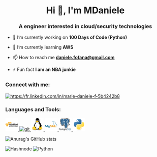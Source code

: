 

<h1 align="center">Hi 👋, I'm MDaniele</h1>
<h3 align="center">A engineer interested in cloud/security technologies</h3>

- 🔭 I’m currently working on **100 Days of Code (Python)**

- 🌱 I’m currently learning **AWS**

- 📫 How to reach me **daniele.fofana@gmail.com**

- ⚡ Fun fact **I am an NBA junkie**

<h3 align="left">Connect with me:</h3>
<p align="left">
<a href="https://linkedin.com/in/https://fr.linkedin.com/in/marie-daniele-f-5b4242b8" target="blank"><img align="center" src="https://raw.githubusercontent.com/rahuldkjain/github-profile-readme-generator/master/src/images/icons/Social/linked-in-alt.svg" alt="https://fr.linkedin.com/in/marie-daniele-f-5b4242b8" height="30" width="40" /></a>
</p>

<h3 align="left">Languages and Tools:</h3>
<p align="left"> <a href="https://aws.amazon.com" target="_blank" rel="noreferrer"> <img src="https://raw.githubusercontent.com/devicons/devicon/master/icons/amazonwebservices/amazonwebservices-original-wordmark.svg" alt="aws" width="40" height="40"/> </a> <a href="https://git-scm.com/" target="_blank" rel="noreferrer"> <img src="https://www.vectorlogo.zone/logos/git-scm/git-scm-icon.svg" alt="git" width="40" height="40"/> </a> <a href="https://www.linux.org/" target="_blank" rel="noreferrer"> <img src="https://raw.githubusercontent.com/devicons/devicon/master/icons/linux/linux-original.svg" alt="linux" width="40" height="40"/> </a> <a href="https://www.mysql.com/" target="_blank" rel="noreferrer"> <img src="https://raw.githubusercontent.com/devicons/devicon/master/icons/mysql/mysql-original-wordmark.svg" alt="mysql" width="40" height="40"/> </a> <a href="https://www.postgresql.org" target="_blank" rel="noreferrer"> <img src="https://raw.githubusercontent.com/devicons/devicon/master/icons/postgresql/postgresql-original-wordmark.svg" alt="postgresql" width="40" height="40"/> </a> <a href="https://www.python.org" target="_blank" rel="noreferrer"> <img src="https://raw.githubusercontent.com/devicons/devicon/master/icons/python/python-original.svg" alt="python" width="40" height="40"/> </a> </p>


![Anurag's GitHub stats](https://github-readme-stats.vercel.app/api?username=TheMidnightCook&show_icons=true&theme=radical)
 



![Hashnode](https://img.shields.io/badge/Hashnode-2962FF?style=for-the-badge&logo=hashnode&logoColor=white) ![Python](https://img.shields.io/badge/python-3670A0?style=for-the-badge&logo=python&logoColor=ffdd54)
                                           

